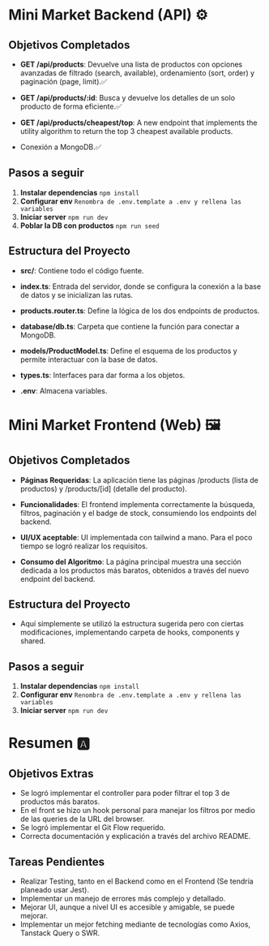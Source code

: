 
# Mini Market Backend (API) ⚙️

## Objetivos Completados

- **GET /api/products**: Devuelve una lista de productos con opciones avanzadas de filtrado (search, available), ordenamiento (sort, order) y paginación (page, limit).✅

- **GET /api/products/:id**: Busca y devuelve los detalles de un solo producto de forma eficiente.✅

- **GET /api/products/cheapest/top**: A new endpoint that implements the utility algorithm to return the top 3 cheapest available products.
- Conexión a MongoDB.✅

## Pasos a seguir

1. **Instalar dependencias**
`npm install`
2. **Configurar env**
`Renombra de .env.template a .env y rellena las variables`
3. **Iniciar server**
`npm run dev`
4. **Poblar la DB con productos**
`npm run seed`

## Estructura del Proyecto

- **src/**: Contiene todo el código fuente.

- **index.ts**: Entrada del servidor, donde se configura la conexión a la base de datos y se inicializan las rutas.

- **products.router.ts**: Define la lógica de los dos endpoints de productos.

- **database/db.ts**: Carpeta que contiene la función para conectar a MongoDB.

- **models/ProductModel.ts**: Define el esquema de los productos y permite interactuar con la base de datos.

- **types.ts**: Interfaces para dar forma a los objetos.

- **.env**: Almacena variables.

# Mini Market Frontend (Web) 🖼️

## Objetivos Completados

- **Páginas Requeridas**: La aplicación tiene las páginas /products (lista de productos) y /products/[id] (detalle del producto).

- **Funcionalidades**: El frontend implementa correctamente la búsqueda, filtros, paginación y el badge de stock, consumiendo los endpoints del backend.

- **UI/UX aceptable**: UI implementada con tailwind a mano. Para el poco tiempo se logró realizar los requisitos.

- **Consumo del Algoritmo**: La página principal muestra una sección dedicada a los productos más baratos, obtenidos a través del nuevo endpoint del backend.

## Estructura del Proyecto

- Aquí simplemente se utilizó la estructura sugerida pero con ciertas modificaciones, implementando carpeta de hooks, components y shared.

## Pasos a seguir

1. **Instalar dependencias**
`npm install`
2. **Configurar env**
`Renombra de .env.template a .env y rellena las variables`
3. **Iniciar server**
`npm run dev`

# Resumen 🅰️

## Objetivos Extras

- Se logró implementar el controller para poder filtrar el top 3 de productos más baratos.
- En el front se hizo un hook personal para manejar los filtros por medio de las queries de la URL del browser.
- Se logró implementar el Git Flow requerido.
- Correcta documentación y explicación a través del archivo README.

## Tareas Pendientes

- Realizar Testing, tanto en el Backend como en el Frontend (Se tendría planeado usar Jest).
- Implementar un manejo de errores más complejo y detallado.
- Mejorar UI, aunque a nivel UI es accesible y amigable, se puede mejorar.
- Implementar un mejor fetching mediante de tecnologías como Axios, Tanstack Query o SWR.